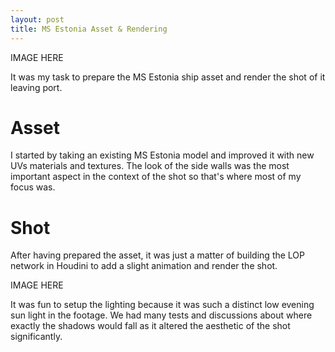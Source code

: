 ```yaml
---
layout: post
title: MS Estonia Asset & Rendering
---
```


IMAGE HERE

It was my task to prepare the MS Estonia ship asset and render the shot of it leaving port.

# Asset

I started by taking an existing MS Estonia model and improved it with new UVs materials and textures. The look of the side walls was the most important aspect in the context of the shot so that's where most of my focus was.

# Shot

After having prepared the asset, it was just a matter of building the LOP network in Houdini to add a slight animation and render the shot.

IMAGE HERE

It was fun to setup the lighting because it was such a distinct low evening sun light in the footage. We had many tests and discussions about where exactly the shadows would fall as it altered the aesthetic of the shot significantly.